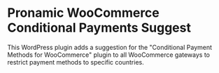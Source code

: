 # Pronamic WooCommerce Conditional Payments Suggest

This WordPress plugin adds a suggestion for the "Conditional Payment Methods for WooCommerce" plugin to all WooCommerce gateways to restrict payment methods to specific countries.
